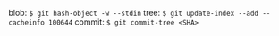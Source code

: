 blob: `$ git hash-object -w --stdin`
tree: `$ git update-index --add --cacheinfo 100644`
commit: `$ git commit-tree <SHA>`
